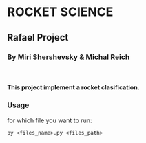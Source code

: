 # **ROCKET SCIENCE**
## Rafael Project
### By Miri Shershevsky & Michal Reich

<br/>

#### **This project implement a rocket clasification.**

### Usage
for which file you want to run:
```
py <files_name>.py <files_path>
```
